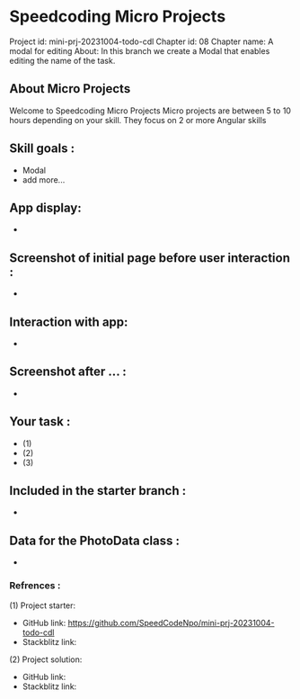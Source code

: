 # Speedcoding Micro Projects

Project id: mini-prj-20231004-todo-cdl
Chapter id: 08
Chapter name: A modal for editing
About:
   In this branch we create a Modal that enables editing the name of the task.
## About Micro Projects

Welcome to Speedcoding Micro Projects
Micro projects are between 5 to 10 hours depending on your skill.
They focus on 2 or more Angular skills

## Skill goals :

- Modal
- add more...

## App display:

- 

  ## Screenshot of initial page before user interaction :

- 

## Interaction with app:

- 

## Screenshot after ... :

- 

## Your task :

- (1) 
- (2) 
- (3) 

## Included in the starter branch :

-

## Data for the PhotoData class :

-

### Refrences :

(1) Project starter:

- GitHub link: https://github.com/SpeedCodeNpo/mini-prj-20231004-todo-cdl
- Stackblitz link:

(2) Project solution:

- GitHub link: 
- Stackblitz link:
